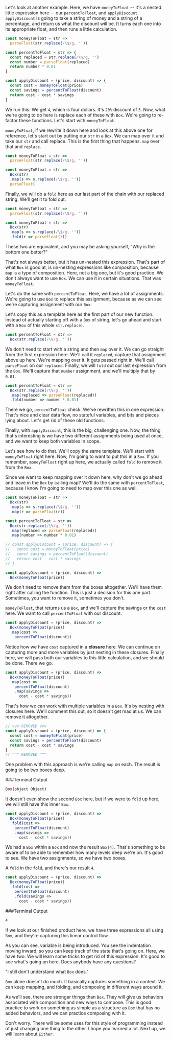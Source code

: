 Let's look at another example. Here, we have `moneyToFloat` -- it's a nested little expression here -- our `percentToFloat`, and `applyDiscount`. `applyDiscount` is going to take a string of money and a string of a percentage, and return us what the discount will be. It turns each one into its appropriate float, and then runs a little calculation.



```javascript
const moneyToFloat = str =>
  parseFloat(str.replace(/\$/g, ''))

const percentToFloat = str => {
  const replaced = str.replace(/\%/g, '')
  const number = parseFloat(replaced)
  return number * 0.01
}

const applyDiscount = (price, discount) => {
  const cost = moneyToFloat(price)
  const savings = percentToFloat(discount)
  return cost - cost * savings
}
```

We run this. We get `4`, which is four dollars. It's `20%` discount of `5`. Now, what  we're going to do here is replace each of these with `Box`. We're going to re-factor these functions. Let's start with `moneyToFloat`.

`moneyToFloat`, if we rewrite it down here and look at this above one for reference, let's start out by putting our `str` in a `Box`. We can map over it and take our `str` and call replace. This is the first thing that happens. `map` over that and `replace`.


```javascript
const moneyToFloat = str =>
  parseFloat(str.replace(/\$/g, ''))

const moneyToFloat = str => 
  Box(str)
  .map(s => s.replace(/\$/g, ''))
  parseFloat(
```

Finally, we will do a `fold` here as our last part of the chain with our replaced string. We'll get it to fold out.


```javascript
const moneyToFloat = str =>
  parseFloat(str.replace(/\$/g, ''))

const moneyToFloat = str => 
  Box(str)
  .map(s => s.replace(/\$/g, ''))
  .fold(r => parseFloat(r))
```

These two are equivalent, and you may be asking yourself, "Why is the bottom one better?"

That's not always better, but it has un-nested this expression. That's part of what `Box` is good at, is un-nesting expressions like composition, because `map` is a type of composition. Here, not a big one, but it's good practice. We don't always want to use `Box`. We can use it in certain situations. That was `moneyToFloat`.

Let's do the same with `percentToFloat`. Here, we have a lot of assignments. We're going to use `Box` to replace this assignment, because as we can see we're capturing assignment with our `Box`.

Let's copy this as a template here as the first part of our new function. Instead of actually starting off with a `Box` of string, let's go ahead and start with a `Box` of this whole `str.replace)`.


```javascript
const percentToFloat = str => 
  Box(str.replace(/\%/g, ''))
```

We don't need to start with a string and then `map` over it. We can go straight from the first expression here. We'll call it 
`replaced`, capture that assignment above up here. We're mapping over it. It gets passed right in. We'll call `parseFloat` on our `replaced`. Finally, we will `fold` out our last expression from the `Box`. We'll capture that `number` assignment, and we'll multiply that by `0.01`.


```javascript
const percentToFloat = str => 
  Box(str.replace(/\%/g, ''))
  .map(replaced => parseFloat(replaced))
  .fold(number => number * 0.01)
```

There we go, `percentToFloat` check. We've rewritten this in one expression. That's nice and clear data flow, no stateful variables, and bits and pieces lying about. Let's get rid of these old functions.

Finally, with `applyDiscount`, this is the big, challenging one. Now, the thing that's interesting is we have two different assignments being used at once, and we want to keep both variables in scope.

Let's see how to do that. We'll copy the same template. We'll start with `moneyToFloat` right here. Now, I'm going to want to put this in a `Box`. If you remember, `moneyToFloat` right up here, we actually called `fold` to remove it from the `Box`.

Since we want to keep mapping over it down here, why don't we go ahead and leave in the `Box` by calling map? We'll do the same with `percentToFloat`, because I know I'm going to need to map over this one as well.


```javascript
const moneyToFloat = str => 
  Box(str)
  .map(s => s.replace(/\$/g, ''))
  .map(r => parseFloat(r))

const percentToFloat = str => 
  Box(str.replace(/\%/g, ''))
  .map(replaced => parseFloat(replaced))
  .map(number => number * 0.01)

// const applyDiscount = (price, discount) => {
//   const cost = moneyToFloat(price)
//   const savings = percentToFloat(discount)
//   return cost - cost * savings
// }

const applyDiscount = (price, discount) =>
  Box(moneyToFloat(price))
```

We don't need to remove them from the boxes altogether. We'll have them right after calling the function. This is just a decision for this one part. Sometimes, you want to remove it, sometimes you don't.

`moneyToFloat`, that returns us a `Box`, and we'll capture the savings or the `cost` here. We want to call `percentToFloat` with our discount.


```javascript
const applyDiscount = (price, discount) =>
  Box(moneyToFloat(price))
  .map(cost =>
    percentToFloat(discount))
```

Notice how we have `cost` captured in a **closure** here. We can continue on capturing more and more variables by just nesting in these closures. Finally here, we will pass both our variables to this little calculation, and we should be done. There we go.


```javascript
const applyDiscount = (price, discount) =>
  Box(moneyToFloat(price))
  .map(cost =>
    percentToFloat(discount)
    .map(savings =>
      cost - cost * savings))
```

That's how we can work with multiple variables in a `Box`. It's by nesting with closures here. We'll comment this out, so it doesn't get mad at us. We can remove it altogether.


```javascript
// vvv REMOVED vvv
const applyDiscount = (price, discount) => {
  const cost = moneyToFloat(price)
  const savings = percentToFloat(discount)
  return cost - cost * savings
}
// ^^^ REMOVED ^^^
```

One problem with this approach is we're calling `map` on each. The result is going to be two boxes deep.

###Terminal Output
```bash
Box(object Object)
```

It doesn't even show the second `Box` here, but if we were to `fold` up here, we will still have this inner `Box`.


```javascript
const applyDiscount = (price, discount) =>
  Box(moneyToFloat(price))
  .fold(cost =>
    percentToFloat(discount)
    .map(savings =>
      cost - cost * savings))
```

We had a `Box` within a `Box` and now the result `Box(4)`. That's something to be aware of to be able to remember how many levels deep we're on. It's good to see. We have two assignments, so we have two boxes.

A `fold` in the `fold`, and there's our result `4`.


```javascript
const applyDiscount = (price, discount) =>
  Box(moneyToFloat(price))
  .fold(cost =>
    percentToFloat(discount)
    .fold(savings =>
      cost - cost * savings))
```


###Terminal Output
```bash
4
```

If we look at our finished product here, we have three expressions all using `Box`, and they're capturing this linear control flow.

As you can see, variable is being introduced. You see the indentation moving inward, so you can keep track of the state that's going on. Here, we have two. We will learn some tricks to get rid of this expression. It's good to see what's going on here. Does anybody have any questions?

"I still don't understand what `Box` does."

`Box` alone doesn't do much. It basically captures something in a context. We can keep mapping, and folding, and composing in different ways around it.

As we'll see, there are stronger things than  `Box`. They will give us behaviors associated with composition and new ways to compose. This is good practice to work on something as simple as a structure as `Box` that has no added behaviors, and we can practice composing with it.

Don't worry. There will be some uses for this style of programming instead of just changing one thing to the other. I hope you learned a lot. Next up, we will learn about `Either`.